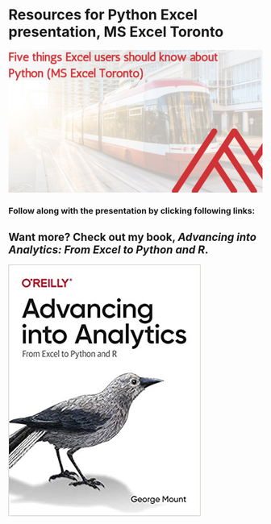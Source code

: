 # Resources for Python Excel presentation, MS Excel Toronto 


![Meetup cover](images/meetup-cover.png)


### Follow along with the presentation by clicking following links: 



## Want more? Check out my book, _Advancing into Analytics: From Excel to Python and R_.

![Book cover](images/book-cover.jpg)
